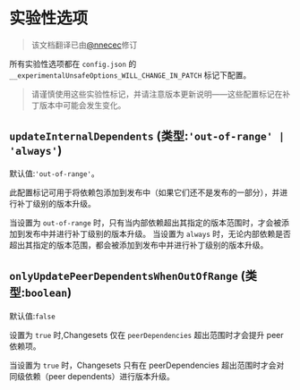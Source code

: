 # 实验性选项

> 该文档翻译已由[@nnecec](https://github.com/nnecec)修订

所有实验性选项都在 `config.json` 的 `__experimentalUnsafeOptions_WILL_CHANGE_IN_PATCH` 标记下配置。

> 请谨慎使用这些实验性标记，并请注意版本更新说明——这些配置标记在补丁版本中可能会发生变化。

## `updateInternalDependents` (类型:`'out-of-range' | 'always'`)

默认值:`'out-of-range'`。

此配置标记可用于将依赖包添加到发布中（如果它们还不是发布的一部分），并进行补丁级别的版本升级。

当设置为 `out-of-range` 时，只有当内部依赖超出其指定的版本范围时，才会被添加到发布中并进行补丁级别的版本升级。
当设置为 `always` 时，无论内部依赖是否超出其指定的版本范围，都会被添加到发布中并进行补丁级别的版本升级。

## `onlyUpdatePeerDependentsWhenOutOfRange` (类型:`boolean`)

默认值:`false`

设置为 `true` 时,Changesets 仅在 `peerDependencies` 超出范围时才会提升 peer 依赖项。

当设置为 `true` 时，Changesets 只有在 peerDependencies 超出范围时才会对同级依赖（peer dependents）进行版本升级。
